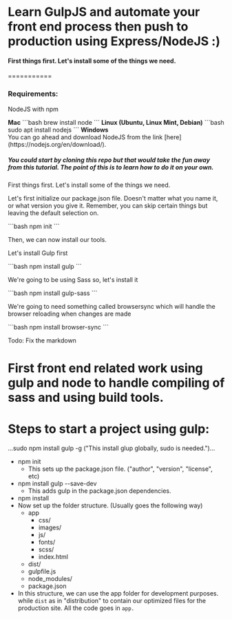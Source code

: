 # Learn GulpJS and automate your front end process then push to production using Express/NodeJS :)

<h4>First things first. Let's install some of the things we need.</h4>

===========
### Requirements:
<p>NodeJS with npm</p>
<b>Mac</b>
```bash
brew install node
```
<b>Linux (Ubuntu, Linux Mint, Debian)</b>
```bash
sudo apt install nodejs
```
<b>Windows</b>
<br>
You can go ahead and download NodeJS from the link [here](https://nodejs.org/en/download/).

<h5>You could start by cloning this repo but that would take the fun away from this tutorial. The point of this is to learn how to do it on your own.</h5>

<p>First things first. Let's install some of the things we need.</p>

<p>Let's first initialize our package.json file. Doesn't matter what you name it, or what version you give it. Remember, you can skip certain things but leaving the default selection on.</p>
```bash
npm init
```

<p>Then, we can now install our tools.</p>
<p>Let's install Gulp first</p>
```bash
npm install gulp
```

<p>We're going to be using Sass so, let's install it</p>
```bash
npm install gulp-sass
```

<p>We're going to need something called browsersync which will handle the browser reloading when changes are made</p>
```bash
npm install browser-sync
```

Todo:
Fix the markdown

First front end related work using gulp and node to handle compiling of sass and using build tools.
==========

Steps to start a project using gulp:
============
  ...sudo npm install gulp -g ("This install glup globally, sudo is needed.")...
  * npm init
    - This sets up the package.json file. ("author", "version", "license", etc)
  * npm install gulp --save-dev
    - This adds gulp in the package.json dependencies.
  * npm install
  * Now set up the folder structure. (Usually goes the following way)
    - app
      - css/
      - images/
      - js/
      - fonts/
      - scss/
      - index.html
    - dist/
    - gulpfile.js
    - node_modules/
    - package.json
  * In this structure, we can use the app folder for development purposes. while `dist` as in "distribution" to contain our optimized files for the production site. All the code goes in `app.`
